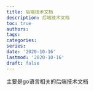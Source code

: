```yaml
---
title: 后端技术文档
description: 后端技术文档
toc: true
authors:
tags:
categories:
series:
date: '2020-10-16'
lastmod: '2020-10-16'
draft: false
---
```


主要是go语言相关的后端技术文档

<!--more-->
